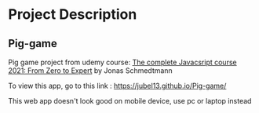 # Project Description

## Pig-game

Pig game project from udemy course: <a href='https://www.udemy.com/course/the-complete-javascript-course/'>The complete Javacsript course 2021: From Zero to Expert</a> by Jonas Schmedtmann

To view this app, go to this link : https://jubel13.github.io/Pig-game/ 

This web app doesn't look good on mobile device, use pc or laptop instead
